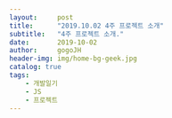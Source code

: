 ```yaml
---
layout:     post
title:      "2019.10.02 4주 프로젝트 소개"
subtitle:   "4주 프로젝트 소개."
date:       2019-10-02
author:     gogoJH
header-img: img/home-bg-geek.jpg
catalog: true
tags:
    - 개발일기
    - JS
    - 프로젝트
---
```

<!--stackedit_data:
eyJoaXN0b3J5IjpbLTExNjU3NTYyMF19
-->